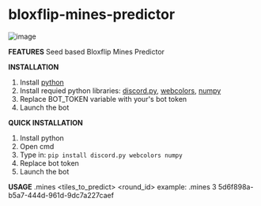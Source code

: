 # bloxflip-mines-predictor
![image](https://github.com/user-attachments/assets/ed1ce373-535d-423d-b8b4-e9367ea724b1)

**FEATURES**
Seed based Bloxflip Mines Predictor

**INSTALLATION**
1. Install [python](https://www.python.org/downloads/)
2. Install requied python libraries: [discord.py](https://pypi.org/project/discord.py/), [webcolors](https://pypi.org/project/webcolors/), [numpy](https://pypi.org/project/numpy/)
3. Replace BOT_TOKEN variable with your's bot token
4. Launch the bot

**QUICK INSTALLATION**
1. Install python
2. Open cmd
3. Type in: `pip install discord.py webcolors numpy`
4. Replace bot token
5. Launch the bot

**USAGE**
.mines <tiles_to_predict> <round_id>
example: .mines 3 5d6f898a-b5a7-444d-961d-9dc7a227caef
